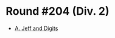 # Round #204 (Div. 2)

* [A. Jeff and Digits][]

[A. Jeff and Digits]: http://codeforces.com/contest/352/problem/A
